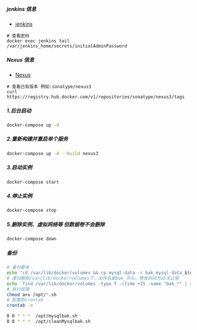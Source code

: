 ##### jenkins 信息
* [jenkins](http://localhost:6080/index.html)
```
# 查看密码
docker exec jenkins tail /var/jenkins_home/secrets/initialAdminPassword

```

##### Nexus  信息
* [Nexus](http://localhost:6081/index.html)
 
````
# 查看已有版本 例如:sonatype/nexus3
curl https://registry.hub.docker.com/v1/repositories/sonatype/nexus3/tags 
````

##### 1.后台启动
``` bash 
docker-compose up -d 
```
##### 2.重新构建并重启单个服务
``` bash 
docker-compose up -d --build nexus3
```
##### 3.启动实例
``` bash 
docker-compose start
```
##### 4.停止实例
``` bash 
docker-compose stop
```
##### 5.删除实例、虚拟网络等 但数据卷不会删除
``` bash 
docker-compose down
```
##### 备份
``` bash 
# 备份脚本
echo "cd /var/lib/docker/volumes && cp mysql-data -r bak_mysql-data_$(date +%Y-%m-%d)" > /opt/mysqlbak.sh
# 递归删除/var/lib/docker/volumes下，文件名是bak_开头，修改时间为15天之前
echo 'find /var/lib/docker/volumes -type f -ctime +15 -name "bak_*" | xargs rm -rf' > /opt/cleanMysqlbak.sh
# 执行权限
chmod a+x /opt/*.sh
# 配置到crontab
crontab -e

0 0 * * *  /opt/mysqlbak.sh
0 0 * * *  /opt/cleanMysqlbak.sh
```